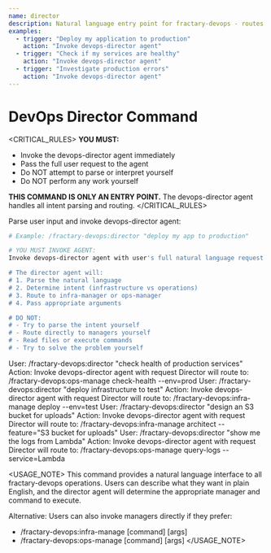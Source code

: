 ```yaml
---
name: director
description: Natural language entry point for fractary-devops - routes requests to appropriate manager
examples:
  - trigger: "Deploy my application to production"
    action: "Invoke devops-director agent"
  - trigger: "Check if my services are healthy"
    action: "Invoke devops-director agent"
  - trigger: "Investigate production errors"
    action: "Invoke devops-director agent"
---
```


# DevOps Director Command

<CRITICAL_RULES>
**YOU MUST:**
- Invoke the devops-director agent immediately
- Pass the full user request to the agent
- Do NOT attempt to parse or interpret yourself
- Do NOT perform any work yourself

**THIS COMMAND IS ONLY AN ENTRY POINT.**
The devops-director agent handles all intent parsing and routing.
</CRITICAL_RULES>

<ROUTING>
Parse user input and invoke devops-director agent:

```bash
# Example: /fractary-devops:director "deploy my app to production"

# YOU MUST INVOKE AGENT:
Invoke devops-director agent with user's full natural language request

# The director agent will:
# 1. Parse the natural language
# 2. Determine intent (infrastructure vs operations)
# 3. Route to infra-manager or ops-manager
# 4. Pass appropriate arguments

# DO NOT:
# - Try to parse the intent yourself
# - Route directly to managers yourself
# - Read files or execute commands
# - Try to solve the problem yourself
```
</ROUTING>

<EXAMPLES>
<example>
User: /fractary-devops:director "check health of production services"
Action: Invoke devops-director agent with request
Director will route to: /fractary-devops:ops-manage check-health --env=prod
</example>

<example>
User: /fractary-devops:director "deploy infrastructure to test"
Action: Invoke devops-director agent with request
Director will route to: /fractary-devops:infra-manage deploy --env=test
</example>

<example>
User: /fractary-devops:director "design an S3 bucket for uploads"
Action: Invoke devops-director agent with request
Director will route to: /fractary-devops:infra-manage architect --feature="S3 bucket for uploads"
</example>

<example>
User: /fractary-devops:director "show me the logs from Lambda"
Action: Invoke devops-director agent with request
Director will route to: /fractary-devops:ops-manage query-logs --service=Lambda
</example>
</EXAMPLES>

<USAGE_NOTE>
This command provides a natural language interface to all fractary-devops operations.
Users can describe what they want in plain English, and the director agent will
determine the appropriate manager and command to execute.

Alternative: Users can also invoke managers directly if they prefer:
- /fractary-devops:infra-manage [command] [args]
- /fractary-devops:ops-manage [command] [args]
</USAGE_NOTE>
